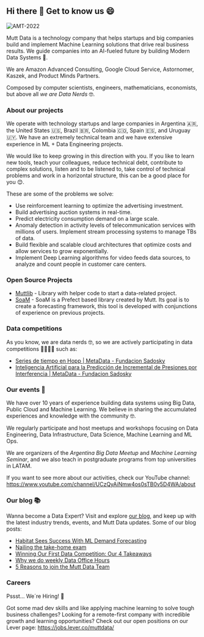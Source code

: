 ## Hi there 👋  Get to know us 😄

![AMT-2022](https://user-images.githubusercontent.com/14017665/218796167-a52aa31d-72ce-4059-b7c1-1cd2720577fa.png)


Mutt Data is a technology company that helps startups and big companies build and implement Machine Learning solutions that drive real business results. We guide companies into an AI-fueled future by building Modern Data Systems 🤖.

We are Amazon Advanced Consulting, Google Cloud Service, Astornomer, Kaszek, and Product Minds Partners.

Composed by computer scientists, engineers, mathematicians, economists, but above all *we are Data Nerds* 🤓.

### About our projects
We operate with technology startups and large companies in Argentina 🇦🇷, the United States 🇺🇸, Brazil 🇧🇷, Colombia 🇨🇴, Spain 🇪🇸, and Uruguay 🇺🇾. We have an extremely technical team and we have extensive experience in ML + Data Engineering projects.

We would like to keep growing in this direction with you. If you like to learn new tools, teach your colleagues, reduce technical debt, contribute to complex solutions, listen and to be listened to, take control of technical problems and work in a horizontal structure, this can be a good place for you 😊. 

These are some of the problems we solve:
* Use reinforcement learning to optimize the advertising investment.
* Build advertising auction systems in real-time.
* Predict electricity consumption demand on a large scale.
* Anomaly detection in activity levels of telecommunication services with millions of users. Implement stream processing systems to manage TBs of data.
* Build flexible and scalable cloud architectures that optimize costs and allow services to grow exponentially.
* Implement Deep Learning algorithms for video feeds data sources, to analyze and count people in customer care centers.

### Open Source Projects
* [Muttlib](https://github.com/MuttData/muttlib) - Library with helper code to start a data-related project.
* [SoaM](https://github.com/MuttData/soam) - SoaM is a Prefect based library created by Mutt. Its goal is to create a forecasting framework, this tool is developed with conjunctions of experience on previous projects.

### Data competitions
As you know, we are data nerds 🤓, so we are actively participating in data competitions 👨‍💻👩‍💻 such as:
* [Series de tiempo en Hopp | MetaData - Fundacion Sadosky](https://metadata.fundacionsadosky.org.ar/competition/26/)
* [Inteligencia Artificial para la Predicción de Incremental de Presiones por Interferencia | MetaData - Fundacion Sadosky](https://metadata.fundacionsadosky.org.ar/competition/29/)

### Our events 🍻

We have over 10 years of experience building data systems using Big Data, Public Cloud and Machine Learning. We believe in sharing the accumulated experiences and knowledge with the community 🤓.

We regularly participate and host meetups and workshops focusing on Data Engineering, Data Infrastructure, Data Science, Machine Learning and ML Ops.

We are organizers of the *Argentina Big Data Meetup* and *Machine Learning Seminar*, and we also teach in postgraduate programs from top universities in LATAM.

If you want to see more about our activities, check our YouTube channel: https://www.youtube.com/channel/UCzQyAiNmw4os0sTB0v5D4WA/about

### Our blog 📚

Wanna become a Data Expert? Visit and explore [our blog](https://muttdata.ai/blog/), and keep up with the latest industry trends, events, and Mutt Data updates. Some of our blog posts:
* [Habitat Sees Success With ML Demand Forecasting](https://muttdata.ai/blog/2022/11/01/habitat-case-study.html)
* [Nailing the take-home exam](https://muttdata.ai/blog/2022/08/10/nailing-the-take-home-exam.html)
* [Winning Our First Data Competition: Our 4 Takeaways](https://muttdata.ai/blog/2022/10/05/data_competitions_V2.html)
* [Why we do weekly Data Office Hours](https://muttdata.ai/blog/2022/06/10/DOH.html)
* [5 Reasons to join the Mutt Data Team](https://muttdata.ai/blog/2021/05/26/hiring-process.html)


### Careers 
Pssst... We´re Hiring! 🔎

Got some mad dev skills and like applying machine learning to solve tough business challenges? Looking for a remote-first company with incredible growth and learning opportunities?
Check out our open positions on our Lever page: https://jobs.lever.co/muttdata/

<!--

**Here are some ideas to get you started:**

🙋‍♀️ A short introduction - what is your organization all about?
🌈 Contribution guidelines - how can the community get involved?
👩‍💻 Useful resources - where can the community find your docs? Is there anything else the community should know?
🍿 Fun facts - what does your team eat for breakfast?
🧙 Remember, you can do mighty things with the power of [Markdown](https://docs.github.com/github/writing-on-github/getting-started-with-writing-and-formatting-on-github/basic-writing-and-formatting-syntax)
-->
